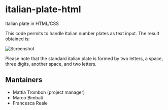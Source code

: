 # italian-plate-html
Italian plate in HTML/CSS

This code permits to handle Italian number plates as text input. The result obtained is:

![Screenshot](plate.png)

Please note that the standard italian plate is formed by two letters, a space, three digits, another space, and two letters.

## Mantainers
- Mattia Trombon (project manager)
- Marco Bimbati
- Francesca Reale
